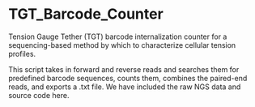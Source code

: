 # TGT_Barcode_Counter
Tension Gauge Tether (TGT) barcode internalization counter for a sequencing-based method by which to characterize cellular tension profiles.

This script takes in forward and reverse reads and searches them for predefined barcode sequences, counts them, combines the paired-end reads, and exports a .txt file. We have included the raw NGS data and source code here. 

